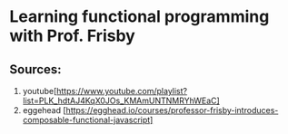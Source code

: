 # Learning functional programming with Prof. Frisby
## Sources:
1. youtube[https://www.youtube.com/playlist?list=PLK_hdtAJ4KqX0JOs_KMAmUNTNMRYhWEaC]
2. eggehead [https://egghead.io/courses/professor-frisby-introduces-composable-functional-javascript]
